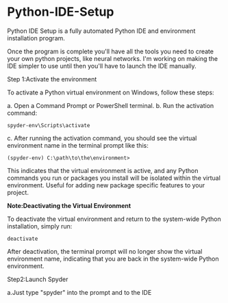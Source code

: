 # Python-IDE-Setup
Python IDE Setup is a fully automated Python IDE and environment installation program.

Once the program is complete you'll have all the tools you need to create your own python projects, like neural networks.
I'm working on making the IDE simpler to use until then you'll have to launch the IDE manually.

Step 1:Activate the environment

To activate a Python virtual environment on Windows, follow these steps:

a. Open a Command Prompt or PowerShell terminal.
b. Run the activation command:

   ```
   spyder-env\Scripts\activate
   ```

   

c. After running the activation command, you should see the virtual environment name in the terminal prompt like this:

   ```
   (spyder-env) C:\path\to\the\environment>
   ```

   This indicates that the virtual environment is active, and any Python commands you run or packages you install will be isolated within the virtual environment. Useful for adding new package specific features to your project.

**Note:Deactivating the Virtual Environment**

To deactivate the virtual environment and return to the system-wide Python installation, simply run:

```
deactivate
```

After deactivation, the terminal prompt will no longer show the virtual environment name, indicating that you are back in the system-wide Python environment.

Step2:Launch Spyder

a.Just type "spyder" into the prompt and to the IDE 




